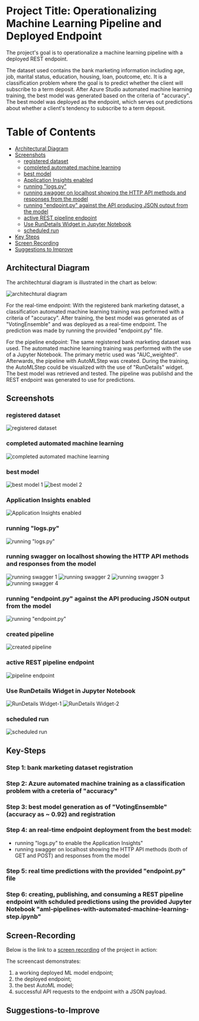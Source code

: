 # Project Title: Operationalizing Machine Learning Pipeline and Deployed Endpoint

The project's goal is to operationalize a machine learning pipeline with a deployed REST endpoint. 

The dataset used contains the bank marketing information including age, job, marital status, education, housing, loan, poutcome, etc. It is a classification problem where the goal is to predict whether the client will subscribe to a term deposit. After Azure Studio automated machine learning training, the best model was generated based on the criteria of "accuracy". The best model was deployed as the endpoint, which serves out predictions about whether a client's tendency to subscribe to a term deposit. 

# Table of Contents
<!--ts-->
- [Architectural Diagram](#architectural-diagram)
- [Screenshots](#screenshots)
  * [registered dataset](#registered-dataset)
  * [completed automated machine learning ](#completed-automated-machine-learning )
  * [best model](#best-model)
  * [Application Insights enabled](#Application-Insights-enabled)
  * [running "logs.py"](#running-logs.py)
  * [running swagger on localhost showing the HTTP API methods and responses from the model](#running-swagger-on-localhost-showing-the-HTTP-API-methods-and-responses-from-the-model)
  * [running "endpoint.py" against the API producing JSON output from the model](#running-endpoint.py-against-the-API-producing-JSON-output-from-the-model)
  * [active REST pipeline endpoint](#active-REST-pipeline-endpoint)
  * [Use RunDetails Widget in Jupyter Notebook](#use-rundetails-widget-in-jupyter-notebook)
  * [scheduled run](#scheduled-run)
- [Key Steps](#key-steps)
- [Screen Recording](#screen-recording)
- [Suggestions to Improve](#suggestions-to-improve)
 
<!--te-->  

    
## Architectural Diagram

The architechtural diagram is illustrated in the chart as below:

![architechtural diagram](https://github.com/tanglijhu/nd00333_AZMLND_operationalizing_ML_project/blob/main/img/Architectural-Diagram.png?raw=true)

For the real-time endpoint: 
With the registered bank marketing dataset, a classification automated machine learning training was performed with a criteria of "accuracy". 
After training, the best model was generated as of "VotingEnsemble" and was deployed as a real-time endpoint. 
The prediction was made by running the provided "endpoint.py" file. 

For the pipeline endpoint: 
The same registered bank marketing dataset was used. The automated machine learning training was performed with the use of a Jupyter Notebook. The primary metric used was "AUC_weighted". 
Afterwards, the pipeline with AutoMLStep was created. During the training, the AutoMLStep could be visualized with the use of "RunDetails" widget. 
The best model was retrieved and tested. 
The pipeline was publishd and the REST endpoint was generated to use for predictions. 

## Screenshots

### registered dataset
![registered dataset](https://github.com/tanglijhu/nd00333_AZMLND_operationalizing_ML_project/blob/main/img/registered%20datasets_new.PNG?raw=true)

### completed automated machine learning 
![completed automated machine learning ](https://github.com/tanglijhu/nd00333_AZMLND_operationalizing_ML_project/blob/main/img/auto-ml-completed_new.PNG?raw=true)

### best model
![best model 1](https://github.com/tanglijhu/nd00333_AZMLND_operationalizing_ML_project/blob/main/img/best%20model%20-%201_new.PNG?raw=true)
![best model 2](https://github.com/tanglijhu/nd00333_AZMLND_operationalizing_ML_project/blob/main/img/best%20model%20-%202_new.PNG?raw=true)

### Application Insights enabled 
![Application Insights enabled](https://github.com/tanglijhu/nd00333_AZMLND_operationalizing_ML_project/blob/main/img/endpoint-after-running-log-file_new.PNG?raw=true)

### running "logs.py"
![running "logs.py"](https://github.com/tanglijhu/nd00333_AZMLND_operationalizing_ML_project/blob/main/img/running-logs-file_new.PNG?raw=true)

### running swagger on localhost showing the HTTP API methods and responses from the model
![running swagger 1](https://github.com/tanglijhu/nd00333_AZMLND_operationalizing_ML_project/blob/main/img/swagger-running-get_new.PNG?raw=true)
![running swagger 2](https://github.com/tanglijhu/nd00333_AZMLND_operationalizing_ML_project/blob/main/img/swagger-running-get-1_new.PNG?raw=true)
![running swagger 3](https://github.com/tanglijhu/nd00333_AZMLND_operationalizing_ML_project/blob/main/img/swagger-running-post_new.PNG?raw=true)
![running swagger 4](https://github.com/tanglijhu/nd00333_AZMLND_operationalizing_ML_project/blob/main/img/swagger-running-post-1_new.PNG?raw=true)

### running "endpoint.py" against the API producing JSON output from the model
![running "endpoint.py"](https://github.com/tanglijhu/nd00333_AZMLND_operationalizing_ML_project/blob/main/img/running-endpoint_new.PNG?raw=true)

### created pipeline
![created pipeline](https://github.com/tanglijhu/nd00333_AZMLND_operationalizing_ML_project/blob/main/img/pipeline-created_new.PNG?raw=true)

### active REST pipeline endpoint
![pipeline endpoint](https://github.com/tanglijhu/nd00333_AZMLND_operationalizing_ML_project/blob/main/img/active-rest-pipeline-endpoint_new.PNG?raw=true)

### Use RunDetails Widget in Jupyter Notebook
![RunDetails Widget-1](https://github.com/tanglijhu/nd00333_AZMLND_operationalizing_ML_project/blob/main/img/RunDetails-Widget-1_new.PNG?raw=true)
![RunDetails Widget-2](https://github.com/tanglijhu/nd00333_AZMLND_operationalizing_ML_project/blob/main/img/RunDetails-Widget-2_new.PNG?raw=true)

### scheduled run
![scheduled run](https://github.com/tanglijhu/nd00333_AZMLND_operationalizing_ML_project/blob/main/img/scheduled-run-pipeline-rest-endpoint_new.PNG?raw=true)


## Key-Steps

### Step 1: bank marketing dataset registration

### Step 2: Azure automated machine training as a classification problem with a creteria of "accuracy"

### Step 3: best model generation as of "VotingEnsemble" (accuracy as ~ 0.92) and registration

### Step 4: an real-time endpoint deployment from the best model:

- running "logs.py" to enable the Application Insights" 
- running swagger on localhost showing the HTTP API methods (both of GET and POST) and responses from the model

### Step 5: real time predictions with the provided "endpoint.py" file

### Step 6: creating, publishing, and consuming a REST pipeline endpoint with schduled predictions using the provided Jupyter Notebook "aml-pipelines-with-automated-machine-learning-step.ipynb"

## Screen-Recording

Below is the link to a [screen recording](https://youtu.be/f7VzVPqbxpY) of the project in action: 

The screencast demonstrates:
1) a working deployed ML model endpoint;
2) the deployed endpoint;
3) the best AutoML model;
4) successful API requests to the endpoint with a JSON payload. 

## Suggestions-to-Improve


